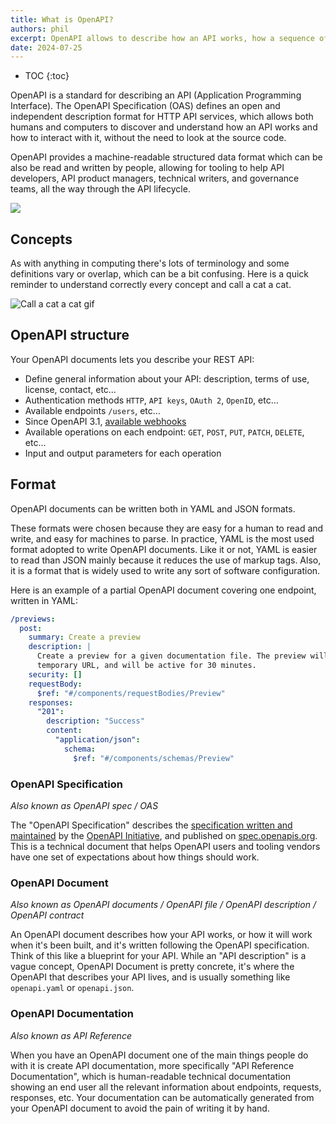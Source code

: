 ```yaml
---
title: What is OpenAPI?
authors: phil
excerpt: OpenAPI allows to describe how an API works, how a sequence of APIs work together, generate client code, create tests, apply design standards, deploy documentation, and much more.
date: 2024-07-25
---
```


- TOC
{:toc}

OpenAPI is a standard for describing an API (Application Programming Interface). The OpenAPI Specification (OAS) defines an open and independent description format for HTTP API services, which allows both humans and computers to discover and understand how an API works and how to interact with it, without the need to look at the source code. 

OpenAPI provides a machine-readable structured data format which can be also be read and written by people, allowing for tooling to help API developers, API product managers, technical writers, and governance teams, all the way through the API lifecycle.

![](/images/guides/openapi/specification/What-is-OpenAPI-Simple-API-Lifecycle-Vertical.png)

## Concepts

As with anything in computing there's lots of terminology and some definitions vary or overlap, which can be a bit confusing. Here is a quick reminder to understand correctly every concept and call a cat a cat.

![Call a cat a cat gif](https://storage.googleapis.com/bump-blog-resources/what-is-openapi/bump-api-call.gif)

## OpenAPI structure

Your OpenAPI documents lets you describe your REST API:

* Define general information about your API: description, terms of use, license, contact, etc…
* Authentication methods `HTTP`, `API keys`, `OAuth 2`, `OpenID`, etc…
* Available endpoints `/users`, etc…
* Since OpenAPI 3.1, [available webhooks](https://bump.sh/blog/changes-in-openapi-3-1#webhooks-support) 
* Available operations on each endpoint: `GET`, `POST`, `PUT`, `PATCH`, `DELETE`, etc…
* Input and output parameters for each operation

## Format

OpenAPI documents can be written both in YAML and JSON formats.

These formats were chosen because they are easy for a human to read and write, and easy for machines to parse. In practice, YAML is the most used format adopted to write OpenAPI documents. Like it or not, YAML is easier to read than JSON mainly because it reduces the use of markup tags. Also, it is a format that is widely used to write any sort of software configuration.

Here is an example of a partial OpenAPI document covering one endpoint, written in YAML:

```yaml
/previews:
  post:
    summary: Create a preview
    description: |
      Create a preview for a given documentation file. The preview will have a unique
      temporary URL, and will be active for 30 minutes.
    security: []
    requestBody:
      $ref: "#/components/requestBodies/Preview"
    responses:
      "201":
        description: "Success"
        content:
          "application/json":
            schema:
              $ref: "#/components/schemas/Preview"
```
  
### OpenAPI Specification

*Also known as OpenAPI spec / OAS*

The "OpenAPI Specification" describes the [specification written and maintained](https://github.com/OAI/OpenAPI-Specification) by the [OpenAPI Initiative](https://openapis.org/), and published on [spec.openapis.org](https://spec.openapis.org/). This is a technical document that helps OpenAPI users and tooling vendors have one set of expectations about how things should work.

### OpenAPI Document

*Also known as OpenAPI documents / OpenAPI file / OpenAPI description / OpenAPI contract*

An OpenAPI document describes how your API works, or how it will work when it's been built, and it's written following the OpenAPI specification. Think of this like a blueprint for your API. While an "API description" is a vague concept, OpenAPI Document is pretty concrete, it's where the OpenAPI that describes your API lives, and is usually something like `openapi.yaml` or `openapi.json`. 

### OpenAPI Documentation

*Also known as API Reference*

When you have an OpenAPI document one of the main things people do with it is create API documentation, more specifically "API Reference Documentation", which is human-readable technical documentation showing an end user all the relevant information about endpoints, requests, responses, etc. Your documentation can be automatically generated from your OpenAPI document to avoid the pain of writing it by hand.
